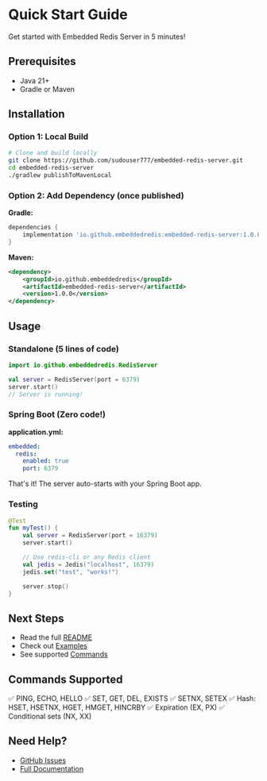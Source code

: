 # Quick Start Guide

Get started with Embedded Redis Server in 5 minutes!

## Prerequisites

- Java 21+
- Gradle or Maven

## Installation

### Option 1: Local Build

```bash
# Clone and build locally
git clone https://github.com/sudouser777/embedded-redis-server.git
cd embedded-redis-server
./gradlew publishToMavenLocal
```

### Option 2: Add Dependency (once published)

**Gradle:**
```gradle
dependencies {
    implementation 'io.github.embeddedredis:embedded-redis-server:1.0.0'
}
```

**Maven:**
```xml
<dependency>
    <groupId>io.github.embeddedredis</groupId>
    <artifactId>embedded-redis-server</artifactId>
    <version>1.0.0</version>
</dependency>
```

## Usage

### Standalone (5 lines of code)

```kotlin
import io.github.embeddedredis.RedisServer

val server = RedisServer(port = 6379)
server.start()
// Server is running!
```

### Spring Boot (Zero code!)

**application.yml:**
```yaml
embedded:
  redis:
    enabled: true
    port: 6379
```

That's it! The server auto-starts with your Spring Boot app.

### Testing

```kotlin
@Test
fun myTest() {
    val server = RedisServer(port = 16379)
    server.start()

    // Use redis-cli or any Redis client
    val jedis = Jedis("localhost", 16379)
    jedis.set("test", "works!")

    server.stop()
}
```

## Next Steps

- Read the full [README](README.md)
- Check out [Examples](EXAMPLES.md)
- See supported [Commands](#commands)

## Commands Supported

✅ PING, ECHO, HELLO
✅ SET, GET, DEL, EXISTS
✅ SETNX, SETEX
✅ Hash: HSET, HSETNX, HGET, HMGET, HINCRBY
✅ Expiration (EX, PX)
✅ Conditional sets (NX, XX)

## Need Help?

- [GitHub Issues](https://github.com/sudouser777/embedded-redis-server/issues)
- [Full Documentation](README.md)
